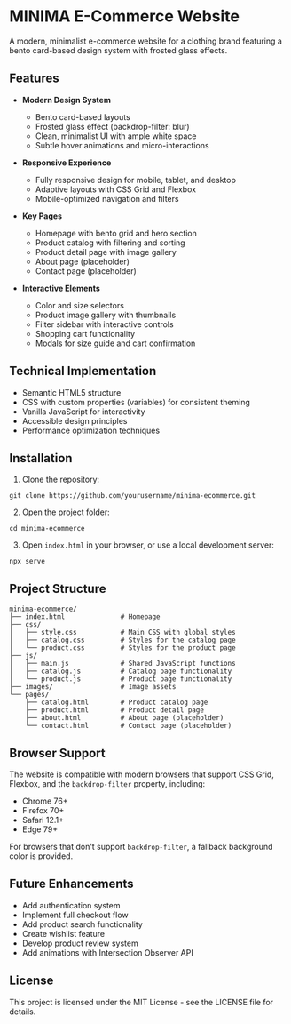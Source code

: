 # MINIMA E-Commerce Website

A modern, minimalist e-commerce website for a clothing brand featuring a bento card-based design system with frosted glass effects.

## Features

- **Modern Design System**

  - Bento card-based layouts
  - Frosted glass effect (backdrop-filter: blur)
  - Clean, minimalist UI with ample white space
  - Subtle hover animations and micro-interactions

- **Responsive Experience**

  - Fully responsive design for mobile, tablet, and desktop
  - Adaptive layouts with CSS Grid and Flexbox
  - Mobile-optimized navigation and filters

- **Key Pages**

  - Homepage with bento grid and hero section
  - Product catalog with filtering and sorting
  - Product detail page with image gallery
  - About page (placeholder)
  - Contact page (placeholder)

- **Interactive Elements**
  - Color and size selectors
  - Product image gallery with thumbnails
  - Filter sidebar with interactive controls
  - Shopping cart functionality
  - Modals for size guide and cart confirmation

## Technical Implementation

- Semantic HTML5 structure
- CSS with custom properties (variables) for consistent theming
- Vanilla JavaScript for interactivity
- Accessible design principles
- Performance optimization techniques

## Installation

1. Clone the repository:

```
git clone https://github.com/yourusername/minima-ecommerce.git
```

2. Open the project folder:

```
cd minima-ecommerce
```

3. Open `index.html` in your browser, or use a local development server:

```
npx serve
```

## Project Structure

```
minima-ecommerce/
├── index.html              # Homepage
├── css/
│   ├── style.css           # Main CSS with global styles
│   ├── catalog.css         # Styles for the catalog page
│   └── product.css         # Styles for the product page
├── js/
│   ├── main.js             # Shared JavaScript functions
│   ├── catalog.js          # Catalog page functionality
│   └── product.js          # Product page functionality
├── images/                 # Image assets
└── pages/
    ├── catalog.html        # Product catalog page
    ├── product.html        # Product detail page
    ├── about.html          # About page (placeholder)
    └── contact.html        # Contact page (placeholder)
```

## Browser Support

The website is compatible with modern browsers that support CSS Grid, Flexbox, and the `backdrop-filter` property, including:

- Chrome 76+
- Firefox 70+
- Safari 12.1+
- Edge 79+

For browsers that don't support `backdrop-filter`, a fallback background color is provided.

## Future Enhancements

- Add authentication system
- Implement full checkout flow
- Add product search functionality
- Create wishlist feature
- Develop product review system
- Add animations with Intersection Observer API

## License

This project is licensed under the MIT License - see the LICENSE file for details.
